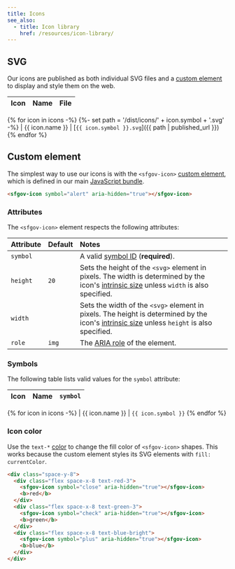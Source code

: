 ```yaml
---
title: Icons
see_also:
  - title: Icon library
    href: /resources/icon-library/
---
```


## SVG

Our icons are published as both individual SVG files and a [custom
element](#custom-element) to display and style them on the web.

Icon | Name | File
:--: | :--- | :---
{% for icon in icons -%}
{%- set path = '/dist/icons/' + icon.symbol + '.svg' -%}
<sfgov-icon symbol="{{ icon.symbol }}" aria-hidden="true"></sfgov-icon> | {{ icon.name }} | [`{{ icon.symbol }}.svg`]({{ path | published_url }})
{% endfor %}

## Custom element

The simplest way to use our icons is with the `<sfgov-icon>` [custom
element], which is defined in our main [JavaScript
bundle](/usage/javascript/).

```html
<sfgov-icon symbol="alert" aria-hidden="true"></sfgov-icon>
```

### Attributes
The `<sfgov-icon>` element respects the following attributes:

Attribute | Default | Notes
:--- | :--- | :---
`symbol` | | A valid [symbol ID](#symbols) (**required**).
`height` | `20` | Sets the height of the `<svg>` element in pixels. The width is determined by the icon's [intrinsic size] unless `width` is also specified.
`width` | | Sets the width of the `<svg>` element in pixels. The height is determined by the icon's [intrinsic size] unless `height` is also specified.
`role` | `img` | The [ARIA role] of the element.

### Symbols

The following table lists valid values for the `symbol` attribute:

Icon | Name | `symbol`
:--: | :--- | :---
{% for icon in icons -%}
<sfgov-icon symbol="{{ icon.symbol }}" aria-hidden="true"></sfgov-icon> | {{ icon.name }} | `{{ icon.symbol }}`
{% endfor %}

### Icon color

Use the `text-*` [color](/foundations/color/) to change the fill
color of `<sfgov-icon>` shapes. This works because the
custom element styles its SVG elements with `fill: currentColor`.

```html
<div class="space-y-8">
  <div class="flex space-x-8 text-red-3">
    <sfgov-icon symbol="close" aria-hidden="true"></sfgov-icon>
    <b>red</b>
  </div>
  <div class="flex space-x-8 text-green-3">
    <sfgov-icon symbol="check" aria-hidden="true"></sfgov-icon>
    <b>green</b>
  </div>
  <div class="flex space-x-8 text-blue-bright">
    <sfgov-icon symbol="plus" aria-hidden="true"></sfgov-icon>
    <b>blue</b>
  </div>
</div>
```

[custom element]: https://developer.mozilla.org/en-US/docs/Web/Web_Components/Using_custom_elements
[aria role]: https://developer.mozilla.org/en-US/docs/Web/Accessibility/ARIA/ARIA_Techniques#roles
[intrinsic size]: https://www.w3.org/Graphics/SVG/WG/wiki/Intrinsic_Sizing
